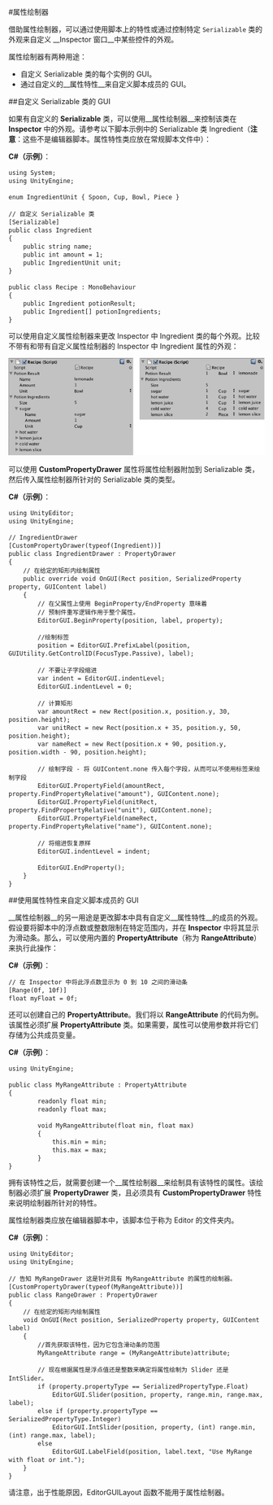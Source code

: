 #属性绘制器

借助属性绘制器，可以通过使用脚本上的特性或通过控制特定 `Serializable` 类的外观来自定义 __Inspector 窗口__中某些控件的外观。

属性绘制器有两种用途：

* 自定义 Serializable 类的每个实例的 GUI。
* 通过自定义的__属性特性__来自定义脚本成员的 GUI。


##自定义 Serializable 类的 GUI

如果有自定义的 __Serializable__ 类，可以使用__属性绘制器__来控制该类在 __Inspector__ 中的外观。请参考以下脚本示例中的 Serializable 类 Ingredient（**注意**：这些不是编辑器脚本。属性特性类应放在常规脚本文件中）：

**C#（示例）**：

````
using System;
using UnityEngine;

enum IngredientUnit { Spoon, Cup, Bowl, Piece }

// 自定义 Serializable 类
[Serializable]
public class Ingredient
{
    public string name;
    public int amount = 1;
    public IngredientUnit unit;
}

public class Recipe : MonoBehaviour
{
    public Ingredient potionResult;
    public Ingredient[] potionIngredients;
}
````

可以使用自定义属性绘制器来更改 Inspector 中 Ingredient 类的每个外观。比较不带有和带有自定义属性绘制器的 Inspector 中 Ingredient 属性的外观：


![不带有（左）和带有（右）自定义属性绘制器的 Inspector 中的类。](../uploads/Main/CustomPropertyDrawer_Class.png)

可以使用 __CustomPropertyDrawer__ 属性将属性绘制器附加到 Serializable 类，然后传入属性绘制器所针对的 Serializable 类的类型。

**C#（示例）**：

````
using UnityEditor;
using UnityEngine;

// IngredientDrawer
[CustomPropertyDrawer(typeof(Ingredient))]
public class IngredientDrawer : PropertyDrawer
{
    // 在给定的矩形内绘制属性
    public override void OnGUI(Rect position, SerializedProperty property, GUIContent label)
    {
        // 在父属性上使用 BeginProperty/EndProperty 意味着
        // 预制件重写逻辑作用于整个属性。
        EditorGUI.BeginProperty(position, label, property);

        //绘制标签
        position = EditorGUI.PrefixLabel(position, GUIUtility.GetControlID(FocusType.Passive), label);

        // 不要让子字段缩进
        var indent = EditorGUI.indentLevel;
        EditorGUI.indentLevel = 0;

        // 计算矩形
        var amountRect = new Rect(position.x, position.y, 30, position.height);
        var unitRect = new Rect(position.x + 35, position.y, 50, position.height);
        var nameRect = new Rect(position.x + 90, position.y, position.width - 90, position.height);

        // 绘制字段 - 将 GUIContent.none 传入每个字段，从而可以不使用标签来绘制字段
        EditorGUI.PropertyField(amountRect, property.FindPropertyRelative("amount"), GUIContent.none);
        EditorGUI.PropertyField(unitRect, property.FindPropertyRelative("unit"), GUIContent.none);
        EditorGUI.PropertyField(nameRect, property.FindPropertyRelative("name"), GUIContent.none);

        // 将缩进恢复原样
        EditorGUI.indentLevel = indent;

        EditorGUI.EndProperty();
    }
}
````


##使用属性特性来自定义脚本成员的 GUI

__属性绘制器__的另一用途是更改脚本中具有自定义__属性特性__的成员的外观。假设要将脚本中的浮点数或整数限制在特定范围内，并在 __Inspector__ 中将其显示为滑动条。那么，可以使用内置的 __PropertyAttribute__（称为 __RangeAttribute__）来执行此操作：

**C#（示例）**：

````
// 在 Inspector 中将此浮点数显示为 0 到 10 之间的滑动条
[Range(0f, 10f)]
float myFloat = 0f;
````

还可以创建自己的 __PropertyAttribute__。我们将以 __RangeAttribute__ 的代码为例。该属性必须扩展 __PropertyAttribute__ 类。如果需要，属性可以使用参数并将它们存储为公共成员变量。

**C#（示例）**：

````
using UnityEngine;

public class MyRangeAttribute : PropertyAttribute 
{
		readonly float min;
		readonly float max;
		
		void MyRangeAttribute(float min, float max)
		{
			this.min = min;
			this.max = max;
		}
} 
````

拥有该特性之后，就需要创建一个__属性绘制器__来绘制具有该特性的属性。该绘制器必须扩展 __PropertyDrawer__ 类，且必须具有 __CustomPropertyDrawer__ 特性来说明绘制器所针对的特性。

属性绘制器类应放在编辑器脚本中，该脚本位于称为 Editor 的文件夹内。

**C#（示例）**：

````
using UnityEditor;
using UnityEngine;

// 告知 MyRangeDrawer 这是针对具有 MyRangeAttribute 的属性的绘制器。
[CustomPropertyDrawer(typeof(MyRangeAttribute))]
public class RangeDrawer : PropertyDrawer
{
	// 在给定的矩形内绘制属性
	void OnGUI(Rect position, SerializedProperty property, GUIContent label)
	{
		//首先获取该特性，因为它包含滑动条的范围
		MyRangeAttribute range = (MyRangeAttribute)attribute;

		// 现在根据属性是浮点值还是整数来确定将属性绘制为 Slider 还是 IntSlider。
		if (property.propertyType == SerializedPropertyType.Float)
			EditorGUI.Slider(position, property, range.min, range.max, label);
		else if (property.propertyType == SerializedPropertyType.Integer)
			EditorGUI.IntSlider(position, property, (int) range.min, (int) range.max, label);
		else
			EditorGUI.LabelField(position, label.text, "Use MyRange with float or int.");
	}
}

````

请注意，出于性能原因，EditorGUILayout 函数不能用于属性绘制器。
